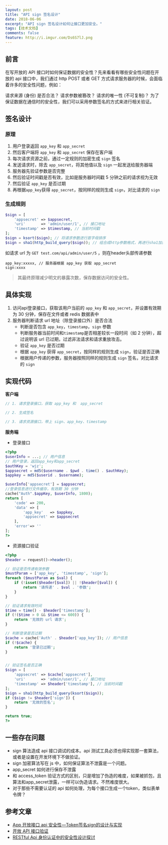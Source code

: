 ```yaml
---
layout: post
title: "API sign 签名设计"
date: 2018-06-06
excerpt: "API sign 签名设计如何让接口更加安全。"
tags: [技术文档]
comments: false
feature: http://i.imgur.com/Ds6S7lJ.png
---
```

## 前言

在写开放的 API 接口时如何保证数据的安全性？先来看看有哪些安全性问题在开放的 api 接口中，我们通过 http POST 或者 GET 方式请求服务器的时候，会面临着许多的安全性问题，例如：

请求来源 (身份) 是否合法？
请求参数被篡改？
请求的唯一性 (不可复制)？
为了保证数据在通信时的安全性，我们可以采用参数签名的方式来进行相关验证。
​
## 签名设计

### 原理

1. 用户登录返回 `app_key` 和 `app_secret`
2. 然后客户端将 `app_key` 和 `app_secret` 保存在客户端
3. 每次请求资源之前，通过一定规则的加密生成 `sign` 签名
4. 发送请求时，除去 `app_secret`，将其他值以及 `sign` 一起发送给服务器端
5. 服务器先验证参数是否完整
6. 然后验证时间戳是否有效，比如是服务器时间戳 5 分钟之前的请求视为无效
7. 然后验证 `app_key` 是否过期
8. 再根据`app_key`获得 `app_secret`，按同样的规则生成 `sign`，对比请求的 `sign`


### 生成规则

~~~ php
$sign = [
    'appsecret' => $appsecret,
    'uri'       => 'admin/user/1', // 接口地址
    'timestamp' => $timestamp, // 当前时间戳
];
$sign = ksort($sign); // 将请求参数进行首字母排序
$sign = sha1(http_build_query($sign)); // 组合成http参数格式，再进行sha1加密
~~~
如请求 url 为 `GET test.com/api/admin/user/5` ，则在header头部传递参数
~~~
app_key:xxxxx, // 服务器根据 app_key 获取 app_secret
sign:xxxx
~~~
>其最终原理减少明文的暴露次数，保存数据访问的安全性。


## 具体实现

1.  访问api登录接口，获取该用户当前的 `app_key` 和 `app_secret`，并设置有效期为 30 分钟，保存在文件或者 redis 数据表中
2.  服务器判断请求 url 地址（除登录接口外）是否合法
    - 判断是否包含 `app_key`，`timestamp`，`sign` 参数
    - 判断服务器当前时间和`timestamp`是否相差较长一段时间（如 2 分钟），超过说明该 url 已过期，过滤非法请求和请求重放攻击。
    - 验证 `app_key` 是否过期
    - 根据 `app_key` 获得 `app_secret`，按同样的规则生成 `sign`，验证是否正确
    - 根据用户传递的参数，服务器按照同样的规则生成 `sign` 签名，对比请求的 `sign`

##  实现代码

**客户端**

~~~ php
// 1. 请求登录接口，获取 app_key 和  app_secret

// 2. 生成签名

// 3. 请求资源接口，带上 sign、app_key、timestamp
~~~

**服务端**

- 登录接口

~~~ php
<?php
$userInfo = ...; // 用户信息
// 用户登录，返回app_key和app_secret
$authKey = 'wjz';
$appsecret = md5($username . $pwd . time() . $authKey);
$appkey = md5($userid . $username);

$userInfo['appsecret'] = $appsecret;
//登录信息进行文件缓存，有效期 30 分钟
cache("Auth".$appKey, $userInfo, 1800);
return [
    'code' => 200,
    'data' => [
        'app_key'   => $appkey,
        'appsecret' => $appsecret
    ],
    'error'=> ''
];
?>
~~~

- 资源接口验证

~~~ php
<?php
$header = request()->header();

// 验证是否传递有效参数
$mustParam = ['app_key', 'timestamp', 'sign'];
foreach ($mustParam as $val) {
    if (!isset($header[$val]) || !$header[$val]) {
        return '请传递' . $val . '参数';
    }
}

// 验证请求有效时间
$time = time() - $header['timestamp'];
if (!($time > 0 && $time <= 600)) {
    return '无效的 url 请求';
}

// 判断登录是否过期
$cache = cache('Auth' . $header['app_key']); // 用户信息
if (!$cache) {
    return '登录已过期';
}


// 验证签名是否正确
$sign = [
    'appsecret' => $cache['appsecret'],
    'uri'       => 'admin/user/1', // 接口地址
    'timestamp' => $header['timestamp'], // 当前时间戳
];
$sign = sha1(http_build_query(ksort($sign));
if ($sign != $header['sign']) {
    return '无效的签名';
}

return true;
?>
~~~
## 一些存在问题
- sign 算法造成 api 接口调试的成本。api 测试工具必须也得实现那一套算法，或者是设置在开发环境下不做验证。
- sign 加密算法写在 js 中，如何保证算法不泄露是一个问题。
- app_secret 如何进行保存不泄露
- 和 access_token 验证方式的区别，只是增加了伪造的难度，如果被抓包，且算法和app_secret泄露，一样可以伪造请求。不然难度很大。
- 对于那些不需要认证的 api 如何处理，为每个接口生成一个token，类似表单令牌？


## 参考文章
 - [App 开放接口 api 安全性—Token签名sign的设计与实现](http://blog.csdn.net/fengshizty/article/details/48754609)
 - [开放 API 接口验证](http://blog.bflyer.com/2016/06/20/%E5%BC%80%E6%94%BEAPI%E6%8E%A5%E5%8F%A3%E9%AA%8C%E8%AF%81/)
 - [RESTful Api 身份认证中的安全性设计探讨](https://mengkang.net/625.html)
